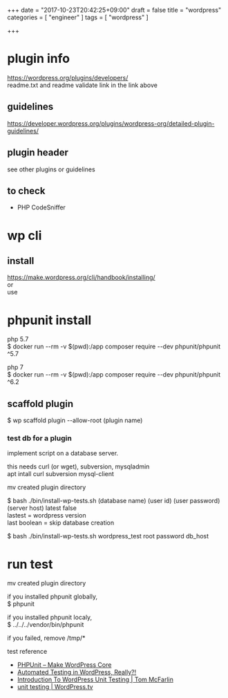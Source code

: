 +++
date = "2017-10-23T20:42:25+09:00"
draft = false
title = "wordpress"
categories = [ "engineer" ]
tags = [ "wordpress" ]

+++

# plugin info

https://wordpress.org/plugins/developers/  
readme.txt and readme validate link in the link above  

## guidelines

https://developer.wordpress.org/plugins/wordpress-org/detailed-plugin-guidelines/  

## plugin header

see other plugins or guidelines  

## to check

- PHP CodeSniffer

# wp cli

## install

https://make.wordpress.org/cli/handbook/installing/  
or  
use 

# phpunit install

php 5.7  
$ docker run --rm -v $(pwd):/app composer require --dev phpunit/phpunit ^5.7

php 7  
$ docker run --rm -v $(pwd):/app composer require --dev phpunit/phpunit ^6.2

## scaffold plugin

$ wp scaffold plugin --allow-root (plugin name)  

### test db for a plugin

implement script on a database server.  

this needs curl (or wget), subversion, mysqladmin  
apt intall curl subversion mysql-client  

mv created plugin directory  

$ bash ./bin/install-wp-tests.sh (database name) (user id) (user password) (server host) latest false  
lastest = wordpress version  
last boolean = skip database creation  

$ bash ./bin/install-wp-tests.sh wordpress_test root password db_host  

# run test

mv created plugin directory  

if you installed phpunit globally,  
$ phpunit  

if you installed phpunit localy,  
$ ../../../vendor/bin/phpunit  

if you failed, remove /tmp/*  

test reference  
- [PHPUnit – Make WordPress Core](https://make.wordpress.org/core/handbook/testing/automated-testing/phpunit/)
- [Automated Testing in WordPress, Really?\!](https://www.slideshare.net/ptahdunbar/automated-testing-in-wordpress-really)
- [Introduction To WordPress Unit Testing \| Tom McFarlin](https://tommcfarlin.com/wordpress-unit-testing/)
- [unit testing \| WordPress\.tv](https://wordpress.tv/tag/unit-testing/)
